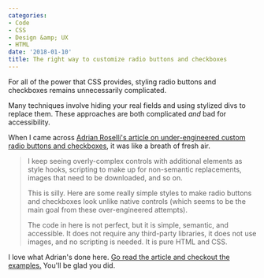 ```yaml
---
categories:
- Code
- CSS
- Design &amp; UX
- HTML
date: '2018-01-10'
title: The right way to customize radio buttons and checkboxes
---
```


For all of the power that CSS provides, styling radio buttons and checkboxes remains unnecessarily complicated.

Many techniques involve hiding your real fields and using stylized divs to replace them. These approaches are both complicated *and* bad for accessibility.

When I came across [Adrian Roselli's article on under-engineered custom radio buttons and checkboxes](http://adrianroselli.com/2017/05/under-engineered-custom-radio-buttons-and-checkboxen.html), it was like a breath of fresh air.

> I keep seeing overly-complex controls with additional elements as style hooks, scripting to make up for non-semantic replacements, images that need to be downloaded, and so on.
>
> This is silly. Here are some really simple styles to make radio buttons and checkboxes look unlike native controls (which seems to be the main goal from these over-engineered attempts).
>
> The code in here is not perfect, but it is simple, semantic, and accessible. It does not require any third-party libraries, it does not use images, and no scripting is needed. It is pure HTML and CSS.

I love what Adrian's done here. [Go read the article and checkout the examples.](http://adrianroselli.com/2017/05/under-engineered-custom-radio-buttons-and-checkboxen.html) You'll be glad you did.
